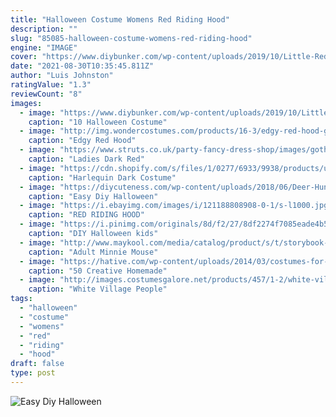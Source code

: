 ```yaml
---
title: "Halloween Costume Womens Red Riding Hood"
description: ""
slug: "85085-halloween-costume-womens-red-riding-hood"
engine: "IMAGE"
cover: "https://www.diybunker.com/wp-content/uploads/2019/10/Little-Red-Riding-Hood-Halloween-Costume-for-Women-678x1024.jpg"
date: "2021-08-30T10:35:45.811Z"
author: "Luis Johnston"
ratingValue: "1.3"
reviewCount: "8"
images:
  - image: "https://www.diybunker.com/wp-content/uploads/2019/10/Little-Red-Riding-Hood-Halloween-Costume-for-Women-678x1024.jpg"
    caption: "10 Halloween Costume"
  - image: "http://img.wondercostumes.com/products/16-3/edgy-red-hood-girls-costume.jpg"
    caption: "Edgy Red Hood"
  - image: "https://www.struts.co.uk/party-fancy-dress-shop/images/gothic-long-red-riding-hood-844985_03.jpg"
    caption: "Ladies Dark Red"
  - image: "https://cdn.shopify.com/s/files/1/0277/6933/9938/products/u28cc_1000x1000.jpg?v=1574961764"
    caption: "Harlequin Dark Costume"
  - image: "https://diycuteness.com/wp-content/uploads/2018/06/Deer-Hunter.jpg"
    caption: "Easy Diy Halloween"
  - image: "https://i.ebayimg.com/images/i/121188808908-0-1/s-l1000.jpg"
    caption: "RED RIDING HOOD"
  - image: "https://i.pinimg.com/originals/8d/f2/27/8df2274f7085eade4b537ff089ee78a0.jpg"
    caption: "DIY Halloween kids"
  - image: "http://www.maykool.com/media/catalog/product/s/t/storybook-costumes-adult-minnie-mouse-costume-000759.jpg"
    caption: "Adult Minnie Mouse"
  - image: "https://hative.com/wp-content/uploads/2014/03/costumes-for-kids/2-peter-pan-kid-costume-idea.jpg"
    caption: "50 Creative Homemade"
  - image: "http://images.costumesgalore.net/products/457/1-2/white-village-people-sailor-costume.jpg"
    caption: "White Village People"
tags:
  - "halloween"
  - "costume"
  - "womens"
  - "red"
  - "riding"
  - "hood"
draft: false
type: post
---
```



![Easy Diy Halloween](https://diycuteness.com/wp-content/uploads/2018/06/Deer-Hunter.jpg "Easy Diy Halloween")


<!--inArticleAds-->

<!--galleryOne-->


<!--inArticleAds-->

<!--galleryTwo-->


<!--galleryThree-->


